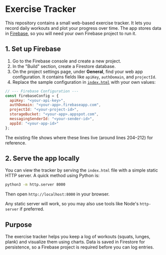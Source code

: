 # Exercise Tracker

This repository contains a small web-based exercise tracker. It lets you record daily workouts and plot your progress over time. The app stores data in [Firebase](https://firebase.google.com/), so you will need your own Firebase project to run it.

## 1. Set up Firebase

1. Go to the Firebase console and create a new project.
2. In the "Build" section, create a Firestore database.
3. On the project settings page, under **General**, find your web app configuration. It contains fields like `apiKey`, `authDomain`, and `projectId`.
4. Replace the sample configuration in [`index.html`](index.html) with your own values:

```javascript
// --- Firebase Configuration ---
const firebaseConfig = {
  apiKey: "<your-api-key>",
  authDomain: "<your-app>.firebaseapp.com",
  projectId: "<your-project-id>",
  storageBucket: "<your-app>.appspot.com",
  messagingSenderId: "<your-sender-id>",
  appId: "<your-app-id>"
};
```

The existing file shows where these lines live (around lines 204–212) for reference.

## 2. Serve the app locally

You can view the tracker by serving the `index.html` file with a simple static HTTP server. A quick method using Python is:

```bash
python3 -m http.server 8000
```

Then open `http://localhost:8000` in your browser.

Any static server will work, so you may also use tools like Node's `http-server` if preferred.

## Purpose

The exercise tracker helps you keep a log of workouts (squats, lunges, plank) and visualize them using charts. Data is saved in Firestore for persistence, so a Firebase project is required before you can log entries.
